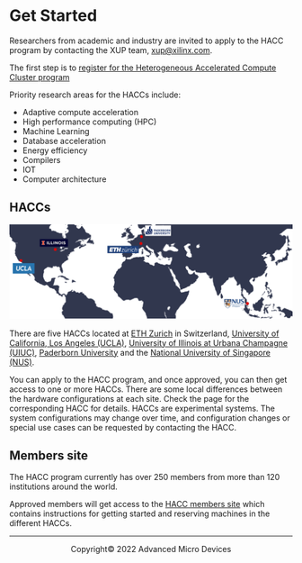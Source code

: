 # Get Started

Researchers from academic and industry are invited to apply to the HACC program by contacting the XUP team, [xup@xilinx.com](xup@xilinx.com).

The first step is to [register for the Heterogeneous Accelerated Compute Cluster program](https://www.xilinx.com/member/xup_research_clusters.html)

Priority research areas for the HACCs include:

* Adaptive compute acceleration 
* High performance computing (HPC)
* Machine Learning
* Database acceleration
* Energy efficiency
* Compilers
* IOT
* Computer architecture

## HACCs

<img src="images/hacc_sites_world_map.png" alt="" class="responsive">

There are five HACCs located at [ETH Zurich](ethz.md) in Switzerland, [University of California, Los Angeles (UCLA)](ucla.md), [University of Illinois at Urbana Champagne (UIUC)](uiuc.md), [Paderborn University](paderborn.md) and the [National University of Singapore (NUS)](nus.md). 

You can apply to the HACC program, and once approved, you can then get access to one or more HACCs. There are some local differences between the hardware configurations at each site. Check the page for the corresponding HACC for details. HACCs are experimental systems.  The system configurations may change over time, and configuration changes or special use cases can be requested by contacting the HACC. 

## Members site

The HACC program currently has over 250 members from more than 120 institutions around the world.

Approved members will get access to the [HACC members site](https://www.xilinx.com/member/xup_research_clusters.html) which contains instructions for getting started and reserving machines in the different HACCs.


---------------------------------------
<p align="center">Copyright&copy; 2022 Advanced Micro Devices</p>
